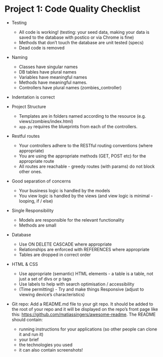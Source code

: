 # Project 1: Code Quality Checklist

- Testing
  - All code is working! (testing: your seed data, making your data is saved to the database with postico or via Chrome is fine)
  - Methods that don’t touch the database are unit tested (specs)
  - Dead code is removed

- Naming
  - Classes have singular names
  - DB tables have plural names
  - Variables have meaningful names
  - Methods have meaningful names.
  - Controllers have plural names (zombies_controller)

- Indentation is correct

- Project Structure
  - Templates are in folders named according to the resource (e.g. views/zombies/index.html)
  - `app.py` requires the blueprints from each of the controllers.

- Restful routes
  - Your controllers adhere to the RESTful routing conventions (where appropriate)
  - You are using the appropriate methods (GET, POST etc) for the appropriate route
  - All routes are reachable - greedy routes (with params) do not block other ones.

- Good separation of concerns
  - Your business logic is handled by the models
  - You view logic is handled by the views (and view logic is minimal - looping, if / else)

- Single Responsibility
  - Models are responsible for the relevant functionality
  - Methods are small

- Database
  - Use ON DELETE CASCADE where appropriate
  - Relationships are enforced with REFERENCES where appropriate
  - Tables are dropped in correct order

- HTML & CSS
  - Use appropriate (semantic) HTML elements - a table is a table, not just a set of divs or p tags
  - Use labels to help with search optimisation / accessibility
  - (Time permitting) - Try and make things Responsive (adjust to viewing device’s characteristics)

- Git repo: Add a README.md file to your git repo. It should be added to the root of your repo and it will be displayed on the repo’s front page like this: https://github.com/matiassingers/awesome-readme.
The README should contain:
  - running instructions for your applications (so other people can clone it and run it)
  - your brief
  - the technologies you used
  - it can also contain screenshots!
